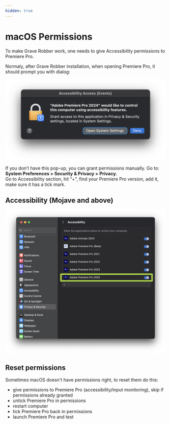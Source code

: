 ```yaml
---
hidden: true
---
```


# macOS Permissions

To make Grave Robber work, one needs to give Accessibility permissions to Premiere Pro.

Normaly, after Grave Robber installation, when opening Premiere Pro, it should prompt you with dialog:

![](../../../.gitbook/assets/accessibility_dialog.png)

If you don’t have this pop-up, you can grant permissions manually. Go to:\
**System Preferences > Security & Privacy > Privacy.**\
Go to Accessibility section, hit “+", find your Premiere Pro version, add it, make sure it has a tick mark.

## Accessibility (Mojave and above)

![](../../../.gitbook/assets/accessibility.png)

## Reset permissions

Sometimes macOS doesn't have permissions right, to reset them do this:

* give permissions to Premiere Pro (accessibility/input monitoring), skip if permissions already granted
* untick Premiere Pro in permissions
* restart computer
* tick Premiere Pro back in permissions
* launch Premiere Pro and test
